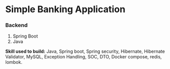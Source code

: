 # Simple Banking Application
### Backend
1.  Spring Boot
2.  Java

**Skill used to build:** Java, Spring boot, Spring security, Hibernate, Hibernate Validator, MySQL, Exception Handling, SOC, DTO, Docker compose, redis, lombok.
